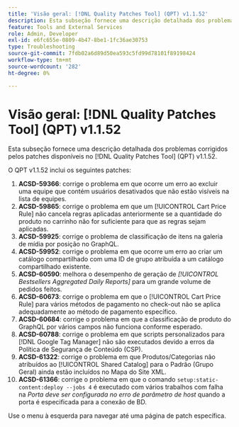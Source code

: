 ```yaml
---
title: 'Visão geral: [!DNL Quality Patches Tool] (QPT) v1.1.52'
description: Esta subseção fornece uma descrição detalhada dos problemas corrigidos pelos patches disponíveis no  [!DNL Quality Patches Tool] (QPT) v1.1.52.
feature: Tools and External Services
role: Admin, Developer
exl-id: e6fc655e-0809-4b47-8be1-1fc36ae30753
type: Troubleshooting
source-git-commit: 7fdb02a6d89d50ea593c5fd99d78101f89198424
workflow-type: tm+mt
source-wordcount: '282'
ht-degree: 0%

---
```


# Visão geral: [!DNL Quality Patches Tool] (QPT) v1.1.52

Esta subseção fornece uma descrição detalhada dos problemas corrigidos pelos patches disponíveis no [!DNL Quality Patches Tool] (QPT) v1.1.52.

O QPT v1.1.52 inclui os seguintes patches:

1. **ACSD-59366**: corrige o problema em que ocorre um erro ao excluir uma equipe que contém usuários desativados que não estão visíveis na lista de equipes.
1. **ACSD-59865**: corrige o problema em que um [!UICONTROL Cart Price Rule] não cancela regras aplicadas anteriormente se a quantidade do produto no carrinho não for suficiente para que as regras sejam aplicadas.
1. **ACSD-59925**: corrige o problema de classificação de itens na galeria de mídia por posição no GraphQL.
1. **ACSD-59952**: corrige o problema em que ocorre um erro ao criar um catálogo compartilhado com uma ID de grupo atribuída a um catálogo compartilhado existente.
1. **ACSD-60590**: melhora o desempenho de geração de *[!UICONTROL Bestsellers Aggregated Daily Reports]* para um grande volume de pedidos feitos.
1. **ACSD-60673**: corrige o problema em que o [!UICONTROL Cart Price Rule] para vários métodos de pagamento no check-out não se aplica adequadamente ao método de pagamento específico.
1. **ACSD-60684**: corrige o problema em que a classificação de produto do GraphQL por vários campos não funciona conforme esperado.
1. **ACSD-60788**: corrige o problema em que scripts personalizados para [!DNL Google Tag Manager] não são executados devido a erros da Política de Segurança de Conteúdo (CSP).
1. **ACSD-61322**: corrige o problema em que Produtos/Categorias não atribuídos ao [!UICONTROL Shared Catalog] para o Padrão (Grupo Geral) ainda estão incluídos no Mapa do Site XML.
1. **ACSD-61366**: corrige o problema em que o comando `setup:static-content:deploy --jobs 4` é executado com vários trabalhos com falha na *Porta deve ser configurada no erro de parâmetro de host* quando a porta é especificada para a conexão de BD.

Use o menu à esquerda para navegar até uma página de patch específica.
